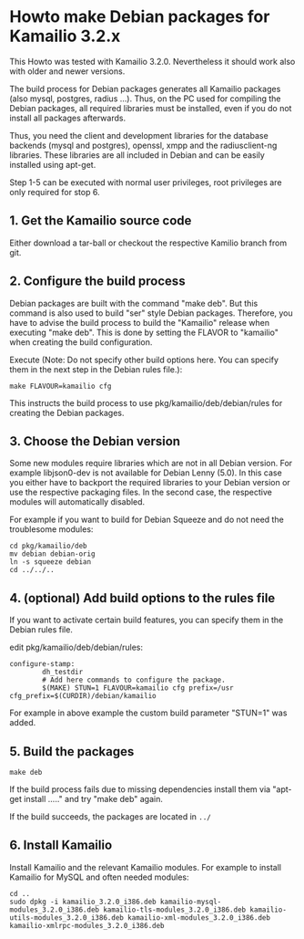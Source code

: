 # Howto make Debian packages for Kamailio 3.2.x

This Howto was tested with Kamailio 3.2.0. Nevertheless it should work
also with older and newer versions.

The build process for Debian packages generates all Kamailio packages
(also mysql, postgres, radius ...). Thus, on the PC used for compiling
the Debian packages, all required libraries must be installed, even if
you do not install all packages afterwards.

Thus, you need the client and development libraries for the database
backends (mysql and postgres), openssl, xmpp and the radiusclient-ng
libraries. These libraries are all included in Debian and can be easily
installed using apt-get.

Step 1-5 can be executed with normal user privileges, root privileges
are only required for stop 6.

## 1. Get the Kamailio source code

Either download a tar-ball or checkout the respective Kamilio branch
from git.

## 2. Configure the build process

Debian packages are built with the command "make deb". But this command
is also used to build "ser" style Debian packages. Therefore, you have
to advise the build process to build the "Kamailio" release when
executing "make deb". This is done by setting the FLAVOR to "kamailio"
when creating the build configuration.

Execute (Note: Do not specify other build options here. You can specify
them in the next step in the Debian rules file.):

    make FLAVOUR=kamailio cfg

This instructs the build process to use pkg/kamailio/deb/debian/rules
for creating the Debian packages.

## 3. Choose the Debian version

Some new modules require libraries which are not in all Debian version.
For example libjson0-dev is not available for Debian Lenny (5.0). In
this case you either have to backport the required libraries to your
Debian version or use the respective packaging files. In the second
case, the respective modules will automatically disabled.

For example if you want to build for Debian Squeeze and do not need the
troublesome modules:

    cd pkg/kamailio/deb
    mv debian debian-orig
    ln -s squeeze debian
    cd ../../..

## 4. (optional) Add build options to the rules file

If you want to activate certain build features, you can specify them in
the Debian rules file.

edit pkg/kamailio/deb/debian/rules:

    configure-stamp:
            dh_testdir
            # Add here commands to configure the package.
            $(MAKE) STUN=1 FLAVOUR=kamailio cfg prefix=/usr cfg_prefix=$(CURDIR)/debian/kamailio

For example in above example the custom build parameter "STUN=1" was
added.

## 5. Build the packages

    make deb

If the build process fails due to missing dependencies install them via
"apt-get install ....." and try "make deb" again.

If the build succeeds, the packages are located in `../`

## 6. Install Kamailio

Install Kamailio and the relevant Kamailio modules. For example to
install Kamailio for MySQL and often needed modules:

    cd ..
    sudo dpkg -i kamailio_3.2.0_i386.deb kamailio-mysql-modules_3.2.0_i386.deb kamailio-tls-modules_3.2.0_i386.deb kamailio-utils-modules_3.2.0_i386.deb kamailio-xml-modules_3.2.0_i386.deb kamailio-xmlrpc-modules_3.2.0_i386.deb
